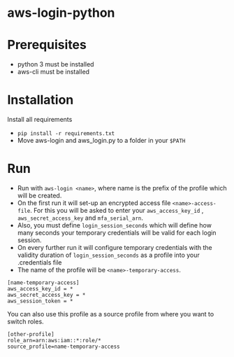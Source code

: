 # aws-login-python

# Prerequisites

* python 3 must be installed
* aws-cli must be installed

# Installation

Install all requirements

* `pip install -r requirements.txt`
* Move aws-login and aws_login.py to a folder in your `$PATH`

# Run

* Run with `aws-login <name>`, where name is the prefix of the profile which will be created.
* On the first run it will set-up an encrypted access file `<name>-access-file`. For this you will be asked to enter your `aws_access_key_id` , `aws_secret_access_key` and `mfa_serial_arn`. 
* Also, you must define `login_session_seconds` which will define how many seconds your temporary credentials will be valid for each login session.
* On every further run it will configure temporary credentials with the validity duration of `login_session_seconds` as a profile into your .credentials file
* The name of the profile will be `<name>-temporary-access`.


```
[name-temporary-access]
aws_access_key_id = *
aws_secret_access_key = *
aws_session_token = *
```

You can also use this profile as a source profile from where you want to switch roles.

```
[other-profile]
role_arn=arn:aws:iam::*:role/*
source_profile=name-temporary-access
```
